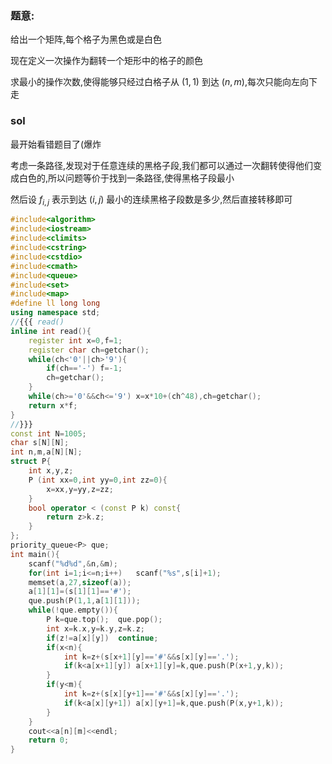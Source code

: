 ### 题意:
给出一个矩阵,每个格子为黑色或是白色

现在定义一次操作为翻转一个矩形中的格子的颜色

求最小的操作次数,使得能够只经过白格子从 $(1,1)$ 到达 $(n,m)$,每次只能向左向下走

### sol

最开始看错题目了(爆炸

考虑一条路径,发现对于任意连续的黑格子段,我们都可以通过一次翻转使得他们变成白色的,所以问题等价于找到一条路径,使得黑格子段最小

然后设 $f_{i,j}$ 表示到达 $(i,j)$ 最小的连续黑格子段数是多少,然后直接转移即可

```cpp
#include<algorithm>
#include<iostream>
#include<climits>
#include<cstring>
#include<cstdio>
#include<cmath>
#include<queue>
#include<set>
#include<map>
#define ll long long
using namespace std;
//{{{ read()
inline int read(){
	register int x=0,f=1;
	register char ch=getchar();
	while(ch<'0'||ch>'9'){
		if(ch=='-')	f=-1;
		ch=getchar();
	}
	while(ch>='0'&&ch<='9')	x=x*10+(ch^48),ch=getchar();
	return x*f;
}
//}}}
const int N=1005;
char s[N][N];
int n,m,a[N][N];
struct P{
	int x,y,z;
	P (int xx=0,int yy=0,int zz=0){
		x=xx,y=yy,z=zz;
	}
	bool operator < (const P k) const{
		return z>k.z;
	}
};
priority_queue<P> que;
int main(){
	scanf("%d%d",&n,&m);
	for(int i=1;i<=n;i++)	scanf("%s",s[i]+1);
	memset(a,27,sizeof(a));
	a[1][1]=(s[1][1]=='#');
	que.push(P(1,1,a[1][1]));
	while(!que.empty()){
		P k=que.top();	que.pop();
		int x=k.x,y=k.y,z=k.z;
		if(z!=a[x][y])	continue;
		if(x<n){
			int k=z+(s[x+1][y]=='#'&&s[x][y]=='.');
			if(k<a[x+1][y])	a[x+1][y]=k,que.push(P(x+1,y,k));
		}
		if(y<m){
			int k=z+(s[x][y+1]=='#'&&s[x][y]=='.');
			if(k<a[x][y+1])	a[x][y+1]=k,que.push(P(x,y+1,k));
		}
	}
	cout<<a[n][m]<<endl;
	return 0;
}
```